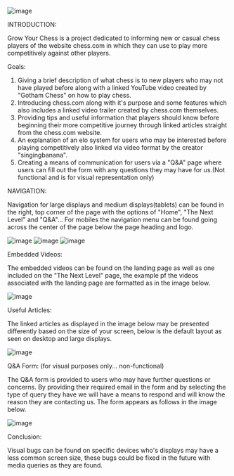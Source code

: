 ![image](https://github.com/deklyn00/grow-your-chess/assets/134307267/b08c73ab-8b96-436f-bd45-9206d74c82a0)


INTRODUCTION:

Grow Your Chess is a project dedicated to informing new or casual chess players of the website chess.com in which they can use to play more competitively against other players.

Goals:

1. Giving a brief description of what chess is to new players who may not have played before along with a linked YouTube video created by "Gotham Chess" on how to play chess.
2. Introducing chess.com along with it's purpose and some features which also includes a linked video trailer created by chess.com themselves.
3. Providing tips and useful information that players should know before beginning their more competitive journey through linked articles straight from the chess.com website.
4. An explanation of an elo system for users who may be interested before playing competitively also linked via video format by the creator "singingbanana".
5. Creating a means of communication for users via a "Q&A" page where users can fill out the form with any questions they may have for us.(Not functional and is for visual representation only)

NAVIGATION:

Navigation for large displays and medium displays(tablets) can be found in the right, top corner of the page with the options of "Home", "The Next Level" and "Q&A"... For mobiles the navigation menu can be found going across the center of the page below the page heading and logo.

![image](https://github.com/deklyn00/grow-your-chess/assets/134307267/e87de736-14a0-44b6-9a10-ee44e020e953) ![image](https://github.com/deklyn00/grow-your-chess/assets/134307267/ed67af0b-b0d2-4143-a2d0-7ba2faa1bee7) ![image](https://github.com/deklyn00/grow-your-chess/assets/134307267/4b685d94-1662-40ac-a79f-94acb9176af7)

Embedded Videos:

The embedded videos can be found on the landing page as well as one included on the "The Next Level" page, the example pf the videos associated with the landing page are formatted as in the image below.

![image](https://github.com/deklyn00/grow-your-chess/assets/134307267/6715a90e-f783-41b0-ad32-78233758d9fa)

Useful Articles:

The linked articles as displayed in the image below may be presented differently based on the size of your screen, below is the default layout as seen on desktop and large displays.

![image](https://github.com/deklyn00/grow-your-chess/assets/134307267/534854a9-9862-416c-b69e-9820f3fa1188)

Q&A Form: (for visual purposes only... non-functional)

The Q&A form is provided to users who may have further questions or concerns. By providing their required email in the form and by selecting the type of query they have we will have a means to respond and will know the reason they are contacting us. The form appears as follows in the image below.

![image](https://github.com/deklyn00/grow-your-chess/assets/134307267/1ab94ee3-baf2-4648-8946-334996dfc620)

Conclusion:

Visual bugs can be found on specific devices who's displays may have a less common screen size, these bugs could be fixed in the future with media queries as they are found.









